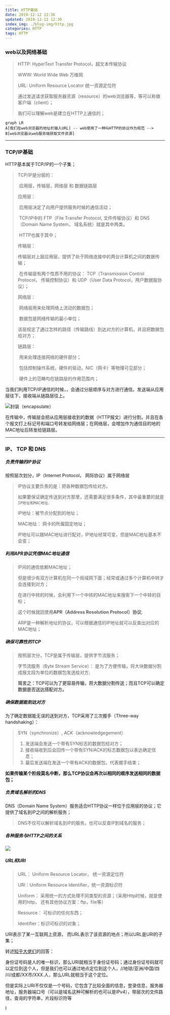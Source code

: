 ```yaml
---
title: HTTP基础
date: 2019-12-12 12:36
updated: 2019-12-12 12:36
index_img: ./blog-img/http.jpg
categories: HTTP
tags: HTTP
---
```


### web以及网络基础

>HTTP:  HyperText Transfer Protocol，超文本传输协议
>
>WWW: World Wide Web 万维网
>
>URL: Uniform Resource Locator 统一资源定位符
>
>通过发送请求获取服务器资源（resource）的web浏览器等，等可以称做客户端（client）；
>
>我们可以理解web是建立在HTTP上通信的；

```mermaid
graph LR
A[我们在web浏览器的地址栏输入URL] -- web使用了一种叫HTTP的协议作为规范 --> B[web浏览器从web服务端获取文件资源]
```

<hr/>

### TCP/IP基础

<p>HTTP基本属于TCP/IP的一个子集；</p>

>TCP/IP是分层的：
>
>​	应用层，传输层，网络层 和 数据链路层
>
>应用层：
>
>​	应用层决定了向用户提供服务时候的通信活动；
>
>​	TCP/IP中的 FTP（File Transfer Protocol, 文件传输协议）和 DNS（Domain Name System， 域名系统）就是其中两类。
>
>​	HTTP也属于其中；
>
>传输层：
>
>​	传输层对上层应用层，提供了处于网络连接中的两台计算机之间的数据传输；
>
>​	在传输层有两个性质不用的协议： TCP（Transmission Control Protocol， 传输控制协议）和 UDP（User Data Protocol，用户数据报协议）；
>
>网络层：
>
>​	网络层用来处理网络上流动的数据包；
>
>​	数据包是网络传输的最小单位；
>
>​	该层规定了通过怎样的路径（传输路线）到达对方的计算机，并且把数据包给对方；
>
>链路层：
>
>​	用来处理连接网络的硬件部分；
>
>​	包括控制操作系统，硬件的驱动，NIC（网卡）等物理可见部分；
>
>​	硬件上的范畴均在链路层的作用范围内；

<p>当我们利用TCP/IP通信的时候，，会通过分层顺序与对方进行通信。发送端从应用层往下，接收端从链路层往上。</p>

![封装（encapsulate）](https://moki-blog.oss-cn-chengdu.aliyuncs.com/blogImg/webTransfer.png)

<p>在传输中，传输层会把从应用层接收到的数据（HTTP报文）进行分割，并且在各个报文打上标记号和端口号转发给网络层；在网络层，会增加作为通信目的地的MAC地址后转发给链路层。</p>

<hr/>

### IP、 TCP 和 DNS

##### 负责传输的IP协议

<p>按照层次划分，IP（Internet Protocol， 网际协议）属于网络层</p>

>IP协议主要负责的是：把各种数据包传给对方。
>
>如果要保证确定传送到对方那里，还需要满足很多条件，其中最重要的就是<code>IP地址和MAC地址</code>.
>
>IP地址：被节点分配到的地址；
>
>MAC地址： 网卡的所属固定地址；
>
>IP地址可以跟MAC地址进行配对，IP地址经常可变，但是MAC地址基本不会变；

##### 利用APR协议凭借MAC地址通信

>IP间的通信依赖MAC地址；
>
>但是很少有双方计算机在同一个局域网下面；经常或通过多个计算机中转才会连接到对方；
>
>在进行中转的时候，会利用下一个中转的MAC地址来搜索下一个中转的目标；
>
>这个时候就回使用<strong>APR（Address Resolution Protocol）协议</strong>;
>
>ARP是一种解析地址的协议，可以根据通信的IP地址就可以反查出对应的MAC地址；

##### 确保可靠性的TCP

>按照层次分，TCP是属于传输层，提供字节流服务；
>
>字节流服务（Byte Stream Service）： 是为了方便传输，将大块数据分割成报文段为单位的数据包发送给对方;
>
><strong>简言之：TCP可以为了更容易传输，将大数据分割传送；而且TCP可以确定数据是否送达搭配对方。</strong>

##### 确保数据能到达对方

<p>为了确定数据能无误的送到对方，TCP采用了三次握手（Three-way handshaking）：</p>

>SYN（synchronize）, ACK（acknowledgegement）
>
>1. 发送端会发送一个带有SYN标志的数据包给对方；
>2. 接收端收到后会回传一个带有SYN/ACK的标志数据包以表达确定信息；
>3. 最后发送端在发送一个带有ACK的数据包，代表握手结束；

<strong>如果传输某个阶段莫名中断，那么TCP协议会再次以相同的顺序发送相同的数据包；</strong>

##### 负责域名解析的DNS

<p>DNS（Domain Name System）服务适合HTTP协议一样位于应用层的协议；它提供了域名到IP之间的解析服务；</p>

>DNS不仅可以解析域名到IP的服务，也可以反查IP到域名的服务；

##### 各种服务与HTTP之间的关系

![](https://moki-blog.oss-cn-chengdu.aliyuncs.com/blogImg/HTTP.png)

##### URL和URI

>URL： Uniform Resource Locator， 统一资源定位符
>
>URI：Uniform Resource Identifier，统一资源标识符
>
>Uniform： 采用统一的方式处理不同类型的资源；（采用Http时候，就是使用的http， 还有其他协议方案：ftp，file等）
>
>Resource： 可标识的任何东西；
>
>Identifier：标识可标识的对象；

<p>URI表示了某一互联网上资源， 而URL表示了该资源的地点；所以URL是URI的子集；</p>

<p>转述<a href="https://www.zhihu.com/question/21950864/answer/154309494">知乎大佬们</a>的回答：</p>

<p>身份证号码是人的唯一标识，那么URI就相当于身份证号码；通过身份证号码就可以定位到这个人，但是我们也可以通过地点定位到这个人，//地球/亚洲/中国/四川/成都/XX市/XXX.人，那么URL就相当于这个定位。</p>

<p>但是实际上URI不仅仅是一个号码，它包含了比较全面的信息，登录信息，服务器地址，服务器端口号（可以是域名这种可解析的也可以是IPv4），带层次的文件路径，查询的字符串，片段标识符等</p>I